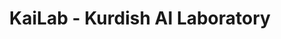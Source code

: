 ---
title: "KaiLab - Kurdish AI Laboratory"
description: "KaiLab is the pioneering research initiative at the forefront of Kurdish language technology development. Our interdisciplinary team combines expertise in artificial intelligence, computational linguistics, and Kurdish language studies to create comprehensive digital solutions for the Kurdish language ecosystem."
website: "https://kailab.org"
location: "Kurdistan Region, Iraq"
established: "2020"
type: "Research Laboratory"
focus: ["Artificial Intelligence", "Natural Language Processing", "Kurdish Language Technology", "Digital Humanities"]
paperIds: ["paper-1", "paper-2", "paper-3", "paper-4", "paper-5", "paper-6", "paper-7", "paper-8", "paper-9"]
contributors: ["Dr. Aram Mahmood", "Prof. Saman Ali", "Dr. Rojin Hassan", "Dr. Nizar Salim", "Prof. Layla Rashid", "Dr. Bryar Kareem", "Prof. Rebwar Ahmed", "Dr. Soma Jamal"]
datasetIds: ["dataset-1", "dataset-2", "dataset-3", "dataset-4", "dataset-5", "dataset-6", "dataset-7", "dataset-8", "dataset-9", "dataset-10", "dataset-11", "dataset-12", "dataset-13", "dataset-14", "dataset-15"]
draft: false
--- 